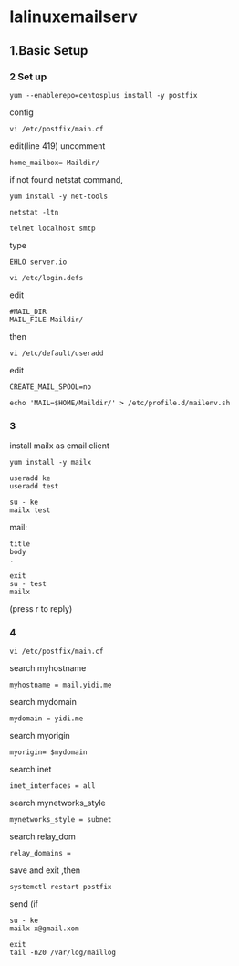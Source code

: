 # lalinuxemailserv
## 1.Basic Setup
### 2 Set up
```
yum --enablerepo=centosplus install -y postfix
```

config
```
vi /etc/postfix/main.cf
```

edit(line 419) uncomment
```
home_mailbox= Maildir/
```
if not found netstat command,
```
yum install -y net-tools
```
```
netstat -ltn
```
```
telnet localhost smtp
```
type
```
EHLO server.io
```


```
vi /etc/login.defs
```
edit
```
#MAIL_DIR
MAIL_FILE Maildir/
```

then
```
vi /etc/default/useradd
```
edit
```
CREATE_MAIL_SPOOL=no
```
```
echo 'MAIL=$HOME/Maildir/' > /etc/profile.d/mailenv.sh
```

### 3
install mailx as email client
```
yum install -y mailx
```
```
useradd ke
useradd test
```
```
su - ke
mailx test
```
mail:
```
title
body
.
```
```
exit
su - test
mailx
```
(press r to reply)


### 4
```
vi /etc/postfix/main.cf
```
search myhostname
```
myhostname = mail.yidi.me
```
search mydomain
```
mydomain = yidi.me
```
search myorigin
```
myorigin= $mydomain
```
search inet
```
inet_interfaces = all
```
search mynetworks_style
```
mynetworks_style = subnet
```
search relay_dom
```
relay_domains = 
```
save and exit ,then
```
systemctl restart postfix
```
send (if 
```
su - ke
mailx x@gmail.xom
```
```
exit
tail -n20 /var/log/maillog
```

